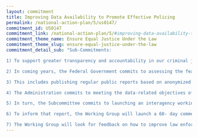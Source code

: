 ```yaml
---
layout: commitment
title: Improving Data Availability to Promote Effective Policing
permalink: /national-action-plan/5/us0147/
commitment_id: US0147
commitment_link: /national-action-plan/5/#improving-data-availability-to-promote-effective-and-accountable-policing-and-criminal-justice-practices
commitment_theme_name: Ensure Equal Justice Under the Law
commitment_theme_slug: ensure-equal-justice-under-the-law
commitment_detail_sub: "Sub-Commitments:

1) To support greater transparency and accountability in our criminal justice system, the Executive Order directed the Attorney General to establish the National Law Enforcement Accountability Database as a centralized repository of official records documenting instances of law enforcement officer misconduct as well as commendations and awards for all Federal law enforcement agencies.

2) In coming years, the Federal Government commits to assessing the feasibility of what database records may be accessible to the public, taking into account the critical need for public trust, transparency and accountability, as well as safety, privacy, and due process concerns. This includes publishing regular public reports based on anonymized data from the database once the database is established.

3) This includes publishing regular public reports based on anonymized data from the database once the database is established.

4) The Administration commits to meeting the data-related objectives of Executive Order 14074 through the Sub- committee on Equitable Data, described above.

5) In turn, the Subcommittee commits to launching an interagency working group on Criminal Justice Statistics with representatives from relevant offices across the Federal Gov- ernment. 

6) To inform that report, the Working Group will launch a 60- day comment period and host a series of listening sessions to solicit input from members of the public across the nation. 

7) The Working Group will look for feedback on how to improve law enforcement agency data collection, use, and transparency to inform policies, protocols, and procedures that will result in more equitable, effective, and accountable policing outcomes."
---
```


